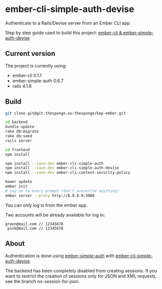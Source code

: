 ember-cli-simple-auth-devise
============================

Authenticate to a Rails/Devise server from an Ember CLI app. 

Step by step guide used to build this project: [ember-cli & ember-simple-auth-devise](http://givan.se/p/00000000)

## Current version

The project is currently using:

 * ember-cli 0.1.1
 * ember-simple-auth 0.6.7
 * rails 4.1.8

## Build
```bash
git clone git@git.thesponge.eu:thesponge/kep-ember.git
```

```bash
cd backend
bundle update
rake db:migrate
rake db:seed
rails server
```

```bash
cd frontend
npm install

npm install --save-dev ember-cli-simple-auth
npm install --save-dev ember-cli-simple-auth-devise
npm install --save-dev ember-cli-content-security-policy

bower update
ember init
# say no to every prompt (don't overwrite anything)
ember server --proxy http://0.0.0.0:3000
```
You can only log in from the ember app.

Two accounts will be already available for log in:
```
green@mail.com // 12345678
 pink@mail.com // 12345678
```

## About
Authentication is done using [ember-simple-auth](https://github.com/simplabs/ember-simple-auth) with [ember-cli-simple-auth-devise](https://github.com/simplabs/ember-cli-simple-auth-devise).

The backend has been completely disabled from creating sessions. 
If you want to restrict the creation of sessions only for JSON and XML requests, see the branch no-session-for-json.
